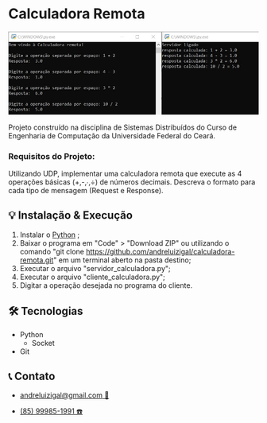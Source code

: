 # Calculadora Remota

![preview](./.github/preview.png)

Projeto construído na disciplina de Sistemas Distribuídos do Curso de Engenharia de Computação da Universidade Federal do Ceará.

### **Requisitos do Projeto:**
Utilizando UDP, implementar uma
calculadora remota que execute as 4 operações básicas (+,-,∙,÷) de números decimais.
Descreva o formato para cada tipo de mensagem (Request e Response).

## 💡 Instalação & Execução
 1. Instalar o [Python](https://www.python.org/downloads/) ;
 2. Baixar o programa em "Code" > "Download ZIP" ou utilizando o comando "git clone https://github.com/andreluizigal/calculadora-remota.git" em um terminal aberto na pasta destino;
 3. Executar o arquivo "servidor_calculadora.py";
 4. Executar o arquivo "cliente_calculadora.py";
 5. Digitar a operação desejada no programa do cliente.

## 🛠️ Tecnologias
- Python
    - Socket
- Git

## 📞 Contato
- [andreluizigal@gmail.com 📧](mailto:andreluizigal@gmail.com)

- [(85) 99985-1991 ☎️](https://wa.me/5585999851991)
